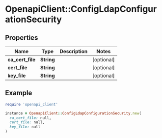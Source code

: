 # OpenapiClient::ConfigLdapConfigurationSecurity

## Properties

| Name | Type | Description | Notes |
| ---- | ---- | ----------- | ----- |
| **ca_cert_file** | **String** |  | [optional] |
| **cert_file** | **String** |  | [optional] |
| **key_file** | **String** |  | [optional] |

## Example

```ruby
require 'openapi_client'

instance = OpenapiClient::ConfigLdapConfigurationSecurity.new(
  ca_cert_file: null,
  cert_file: null,
  key_file: null
)
```

